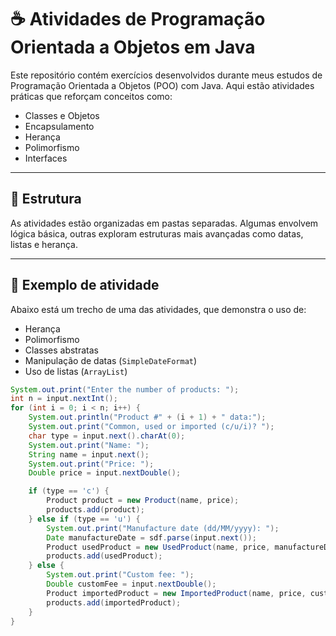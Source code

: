 # ☕ Atividades de Programação Orientada a Objetos em Java

Este repositório contém exercícios desenvolvidos durante meus estudos de Programação Orientada a Objetos (POO) com Java. Aqui estão atividades práticas que reforçam conceitos como:

- Classes e Objetos  
- Encapsulamento  
- Herança  
- Polimorfismo  
- Interfaces  

---

## 📁 Estrutura

As atividades estão organizadas em pastas separadas. Algumas envolvem lógica básica, outras exploram estruturas mais avançadas como datas, listas e herança.

---

## 🧪 Exemplo de atividade

Abaixo está um trecho de uma das atividades, que demonstra o uso de:

- Herança
- Polimorfismo
- Classes abstratas
- Manipulação de datas (`SimpleDateFormat`)
- Uso de listas (`ArrayList`)

```java
System.out.print("Enter the number of products: ");
int n = input.nextInt();
for (int i = 0; i < n; i++) {
    System.out.println("Product #" + (i + 1) + " data:");
    System.out.print("Common, used or imported (c/u/i)? ");
    char type = input.next().charAt(0);
    System.out.print("Name: ");
    String name = input.next();
    System.out.print("Price: ");
    Double price = input.nextDouble();

    if (type == 'c') {
        Product product = new Product(name, price);
        products.add(product);
    } else if (type == 'u') {
        System.out.print("Manufacture date (dd/MM/yyyy): ");
        Date manufactureDate = sdf.parse(input.next());
        Product usedProduct = new UsedProduct(name, price, manufactureDate);
        products.add(usedProduct);
    } else {
        System.out.print("Custom fee: ");
        Double customFee = input.nextDouble();
        Product importedProduct = new ImportedProduct(name, price, customFee);
        products.add(importedProduct);
    }
}
